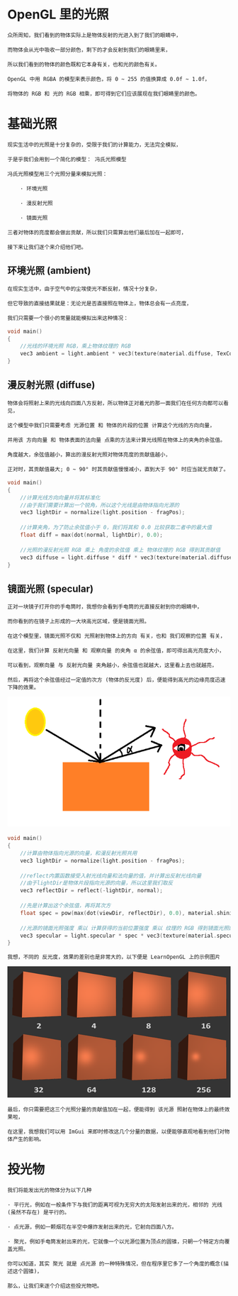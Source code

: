 # OpenGL 里的光照

    众所周知，我们看到的物体实际上是物体反射的光进入到了我们的眼睛中，

    而物体会从光中吸收一部分颜色，剩下的才会反射到我们的眼睛里来，

    所以我们看到的物体的颜色既和它本身有关，也和光的颜色有关。

    OpenGL 中用 RGBA 的模型来表示颜色，将 0 ~ 255 的值换算成 0.0f ~ 1.0f，

    将物体的 RGB 和 光的 RGB 相乘，即可得到它们应该展现在我们眼睛里的颜色。

# 基础光照

    现实生活中的光照是十分复杂的，受限于我们的计算能力，无法完全模拟，

    于是乎我们会用到一个简化的模型： 冯氏光照模型

    冯氏光照模型用三个光照分量来模拟光照：

        · 环境光照

        · 漫反射光照

        · 镜面光照

    三者对物体的亮度都会做出贡献，所以我们只需算出他们最后加在一起即可，

    接下来让我们逐个来介绍他们吧。

## 环境光照 (ambient)

    在现实生活中，由于空气中的尘埃使光不断反射，情况十分复杂，

    但它导致的直接结果就是：无论光是否直接照在物体上，物体总会有一点亮度，

    我们只需要一个很小的常量就能模拟出来这种情况：

```C++
void main()
{
    //光线的环境光照 RGB，乘上物体纹理的 RGB
    vec3 ambient = light.ambient * vec3(texture(material.diffuse, TexCoords));
}
```

## 漫反射光照 (diffuse)

    物体会将照射上来的光线向四面八方反射，所以物体正对着光的那一面我们在任何方向都可以看见，

    这个模型中我们只需要考虑 光源位置 和 物体的片段的位置 计算这个光线的方向向量，

    并用该 方向向量 和 物体表面的法向量 点乘的方法来计算光线照在物体上的夹角的余弦值。

    角度越大，余弦值越小，算出的漫反射光照对物体亮度的贡献值越小，

    正对时，其贡献值最大; 0 ~ 90° 时其贡献值慢慢减小，直到大于 90° 时应当就无贡献了。

```C++
void main()
{
    //计算光线方向向量并将其标准化
    //由于我们需要计算出一个锐角，所以这个光线是由物体指向光源的
    vec3 lightDir = normalize(light.position - fragPos);

    //计算夹角，为了防止余弦值小于 0，我们将其和 0.0 比较获取二者中的最大值
    float diff = max(dot(normal, lightDir), 0.0);

    //光照的漫反射光照 RGB 乘上 角度的余弦值 乘上 物体纹理的 RGB 得到其贡献值
    vec3 diffuse = light.diffuse * diff * vec3(texture(material.diffuse, TexCoords));
}
```

## 镜面光照 (specular)

    正对一块镜子打开你的手电筒时，我想你会看到手电筒的光直接反射到你的眼睛中，

    而你看到的在镜子上形成的一大块高光区域，便是镜面光照。

    在这个模型里，镜面光照不仅和 光照射到物体上的方向 有关，也和 我们观察的位置 有关，

    在这里，我们计算 反射光向量 和 观察向量 的夹角 α 的余弦值，即可得出高光亮度大小，

    可以看到，观察向量 与 反射光向量 夹角越小，余弦值也就越大，这里看上去也就越亮，

    然后，再将这个余弦值经过一定值的次方 (物体的反光度) 后，便能得到高光的边缘亮度迅速下降的效果。

![light_2](image/light_2.png)

```C++
void main()
{
    //计算由物体指向光源的向量，和漫反射光照共用
    vec3 lightDir = normalize(light.position - fragPos);

    //reflect内置函数接受入射光线向量和法向量的值，并计算出反射光线向量
    //由于lightDir是物体片段指向光源的向量，所以这里我们取反
    vec3 reflectDir = reflect(-lightDir, normal);

    //先是计算出这个余弦值，再将其次方
    float spec = pow(max(dot(viewDir, reflectDir), 0.0), material.shininess);

    //光源的镜面光照强度 乘以 计算获得的当前位置强度 乘以 纹理的 RGB 得到镜面光照的贡献值
    vec3 specular = light.specular * spec * vec3(texture(material.specular, TexCoords));
}
```

    我想，不同的 反光度，效果的差别也是非常大的，以下便是 LearnOpenGL 上的示例图片

![light_1](image/light_1.png)

    最后，你只需要把这三个光照分量的贡献值加在一起，便能得到 该光源 照射在物体上的最终效果啦，

    在这里，我想我们可以用 ImGui 来即时修改这几个分量的数据，以便能够直观地看到他们对物体产生的影响。

# 投光物

    我们将能发出光的物体分为以下几种

    · 平行光，例如在一般条件下与我们的距离可视为无穷大的太阳发射出来的光，相邻的 光线(虽然不存在) 是平行的。

    · 点光源，例如一颗烟花在半空中爆炸发射出来的光，它射向四面八方。

    · 聚光，例如手电筒发射出来的光，它就像一个以光源位置为顶点的圆锥，只朝一个特定方向覆盖光照。

    你可以知道，其实 聚光 就是 点光源 的一种特殊情况，但在程序里它多了一个角度的概念(描述这个圆锥)，

    那么，让我们来逐个介绍这些投光物吧。